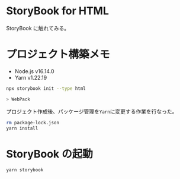 # StoryBook for HTML

StoryBook に触れてみる。

# プロジェクト構築メモ

- Node.js v16.14.0
- Yarn v1.22.19

```bash
npx storybook init --type html

> WebPack
```

プロジェクト作成後、パッケージ管理を`Yarn`に変更する作業を行なった。

```bash
rm package-lock.json
yarn install
```

# StoryBook の起動

```bash
yarn storybook
```
